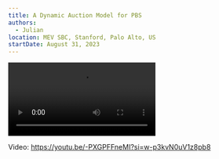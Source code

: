 ```yaml
---
title: A Dynamic Auction Model for PBS
authors:
  - Julian
location: MEV SBC, Stanford, Palo Alto, US
startDate: August 31, 2023
---
```


<video src="https://youtu.be/-PXGPFFneMI?si=w-p3kvN0uV1z8pb8"></video>

Video: <https://youtu.be/-PXGPFFneMI?si=w-p3kvN0uV1z8pb8>
